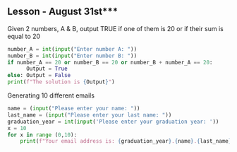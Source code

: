 ## Lesson - August 31st***

Given 2 numbers, A & B, output TRUE if one of them is 20 or if their sum is equal to 20
```.py
number_A = int(input("Enter number A: "))
number_B = int(input("Enter number B: "))
if number_A == 20 or number_B == 20 or number_B + number_A == 20:
      Output = True
else: Output = False
print(f"The solution is {Output}")
``` 

Generating 10 different emails
```.py 
name = (input("Please enter your name: "))
last_name = (input("Please enter your last name: "))
graduation_year = int(input('Please enter your graduation year: '))
x = 10
for x in range (0,10):
    print(f"Your email address is: {graduation_year}.{name}.{last_name}.{x}@uwcisak.jp")
``` 
